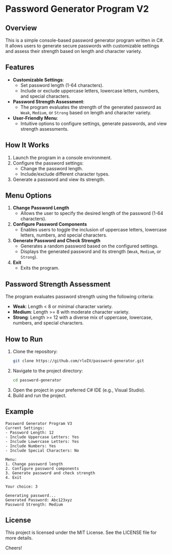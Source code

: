 # Password Generator Program V2

## Overview
This is a simple console-based password generator program written in C#. It allows users to generate secure passwords with customizable settings and assess their strength based on length and character variety.

## Features
- **Customizable Settings**:
  - Set password length (1-64 characters).
  - Include or exclude uppercase letters, lowercase letters, numbers, and special characters.
- **Password Strength Assessment**:
  - The program evaluates the strength of the generated password as `Weak`, `Medium`, or `Strong` based on length and character variety.
- **User-Friendly Menu**:
  - Intuitive options to configure settings, generate passwords, and view strength assessments.

## How It Works
1. Launch the program in a console environment.
2. Configure the password settings:
   - Change the password length.
   - Include/exclude different character types.
3. Generate a password and view its strength.

## Menu Options
1. **Change Password Length**
   - Allows the user to specify the desired length of the password (1-64 characters).
2. **Configure Password Components**
   - Enables users to toggle the inclusion of uppercase letters, lowercase letters, numbers, and special characters.
3. **Generate Password and Check Strength**
   - Generates a random password based on the configured settings.
   - Displays the generated password and its strength (`Weak`, `Medium`, or `Strong`).
4. **Exit**
   - Exits the program.

## Password Strength Assessment
The program evaluates password strength using the following criteria:
- **Weak**: Length < 8 or minimal character variety.
- **Medium**: Length >= 8 with moderate character variety.
- **Strong**: Length >= 12 with a diverse mix of uppercase, lowercase, numbers, and special characters.

## How to Run
1. Clone the repository:
   ```bash
   git clone https://github.com/rloIV/password-generator.git
   ```
2. Navigate to the project directory:
   ```bash
   cd password-generator
   ```
3. Open the project in your preferred C# IDE (e.g., Visual Studio).
4. Build and run the project.

## Example
```
Password Generator Program V3
Current Settings:
- Password Length: 12
- Include Uppercase Letters: Yes
- Include Lowercase Letters: Yes
- Include Numbers: Yes
- Include Special Characters: No

Menu:
1. Change password length
2. Configure password components
3. Generate password and check strength
4. Exit

Your choice: 3

Generating password...
Generated Password: Abc123xyz
Password Strength: Medium
```

## License
This project is licensed under the MIT License. See the LICENSE file for more details.

Cheers!
